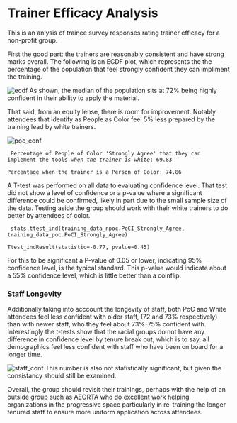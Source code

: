 # Trainer Efficacy Analysis 

This is an anlysis of trainee survey responses rating trainer efficacy for a non-profit group. 

First the good part: the trainers are reasonably consistent and have strong marks overall. The following is an ECDF plot, which represents the the percentage of the population that feel strongly confident they can impliment the training.

![ecdf](https://github.com/mhbw/tmc_git_files/blob/master/ecdf_agree_1.png)
As shown, the median of the population sits at 72% being highly confident in their ability to apply the material. 

That said, from an equity lense, there is room for improvement. Notably attendees that identify as People as Color feel 5% less prepared by the training lead by white trainers.

![poc_conf](https://github.com/mhbw/tmc_git_files/blob/master/poc_conf_poctrain.png)

<code>  Percentage of People of Color 'Strongly Agree' that they can implement the tools *when the trainer is white*:  69.83<br/>
Percentage when the trainer is a Person of Color:  74.86</code>

A T-test was performed on all data to evaluating confidence level. That test did not show a level of confidence or a p-value where a significant difference could be confirmed, likely in part due to the small sample size of the data. Testing aside the group should work with their white trainers to do better by attendees of color. 

<code>   stats.ttest_ind(training_data_npoc.PoCI_Strongly_Agree, training_data_poc.PoCI_Strongly_Agree)<br/>
Ttest_indResult(statistic=-0.77, pvalue=0.45)</code>

For this to be significant a P-value of 0.05 or lower, indicating 95% confidence level, is the typical standard. This p-value would indicate about a 55% confidence level, which is little better than a coinflip. 

### Staff Longevity 

Additionally,taking into acccount the longevity of staff, both PoC and White attendees feel less confident with older staff, (72 and 73% respectively) than with newer staff, who they feel about 73%-75% confident with. Interestingly the t-tests show that the racial groups do not have any difference in confidence level by tenure break out, which is to say, all demographics feel less confident with staff who have been on board for a longer time. 

![staff_conf](https://github.com/mhbw/tmc_git_files/blob/master/new_staff_conf_poctrain.png)
This number is also not statistically significant, but given the consistancy should still be examined. 

Overall, the group should revisit their trainings, perhaps with the help of an outside group such as AEORTA who do excellent work helping organizations in the progressive space particularly in re-training the longer tenured staff to ensure more uniform application across attendees.

